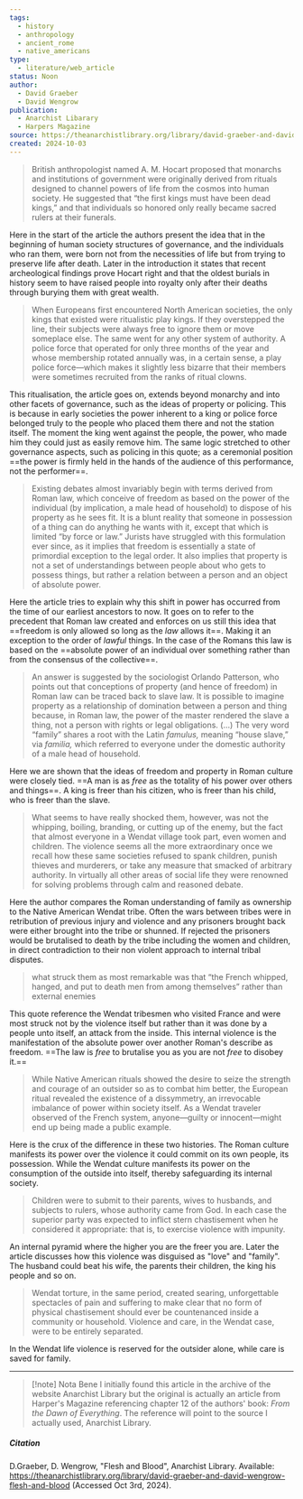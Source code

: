 ```yaml
---
tags:
  - history
  - anthropology
  - ancient_rome
  - native_americans
type:
  - literature/web_article
status: Noon
author:
  - David Graeber
  - David Wengrow
publication:
  - Anarchist Libarary
  - Harpers Magazine
source: https://theanarchistlibrary.org/library/david-graeber-and-david-wengrow-flesh-and-blood
created: 2024-10-03
---
```


> British anthropologist named A. M. Hocart proposed that monarchs and institutions of government were originally derived from rituals designed to channel powers of life from the cosmos into human society. He suggested that “the first kings must have been dead kings,” and that individuals so honored only really became sacred rulers at their funerals.

Here in the start of the article the authors present the idea that in the beginning of human society structures of governance, and the individuals who ran them, were born not from the necessities of life but from trying to preserve life after death. Later in the introduction it states that recent archeological findings prove Hocart right and that the oldest burials in history seem to have raised people into royalty only after their deaths through burying them with great wealth.

> When Europeans first encountered North American societies, the only kings that existed were ritualistic play kings. If they overstepped the line, their subjects were always free to ignore them or move someplace else. The same went for any other system of authority. A police force that operated for only three months of the year and whose membership rotated annually was, in a certain sense, a play police force—which makes it slightly less bizarre that their members were sometimes recruited from the ranks of ritual clowns.

This ritualisation, the article goes on, extends beyond monarchy and into other facets of governance, such as the ideas of property or policing. This is because in early societies the power inherent to a king or police force belonged truly to the people who placed them there and not the station itself. The moment the king went against the people, the power, who made him they could just as easily remove him. The same logic stretched to other governance aspects, such as policing in this quote; as a ceremonial position ==the power is firmly held in the hands of the audience of this performance, not the performer==.

> Existing debates almost invariably begin with terms derived from Roman law, which conceive of freedom as based on the power of the individual (by implication, a male head of household) to dispose of his property as he sees fit. It is a blunt reality that someone in possession of a thing can do anything he wants with it, except that which is limited “by force or law.” Jurists have struggled with this formulation ever since, as it implies that freedom is essentially a state of primordial exception to the legal order. It also implies that property is not a set of understandings between people about who gets to possess things, but rather a relation between a person and an object of absolute power.

Here the article tries to explain why this shift in power has occurred from the time of our earliest ancestors to now. It goes on to refer to the precedent that Roman law created and enforces on us still this idea that ==freedom is only allowed so long as the *law* allows it==. Making it an exception to the order of *lawful* things. In the case of the Romans this law is based on the ==absolute power of an individual over something rather than from the consensus of the collective==.

> An answer is suggested by the sociologist Orlando Patterson, who points out that conceptions of property (and hence of freedom) in Roman law can be traced back to slave law. It is possible to imagine property as a relationship of domination between a person and thing because, in Roman law, the power of the master rendered the slave a thing, not a person with rights or legal obligations. (...) The very word “family” shares a root with the Latin _famulus,_ meaning “house slave,” via _familia,_ which referred to everyone under the domestic authority of a male head of household.

Here we are shown that the ideas of freedom and property in Roman culture were closely tied. ==A man is as *free* as the totality of his power over others and things==. A king is freer than his citizen, who is freer than his child, who is freer than the slave.

> What seems to have really shocked them, however, was not the whipping, boiling, branding, or cutting up of the enemy, but the fact that almost everyone in a Wendat village took part, even women and children. The violence seems all the more extraordinary once we recall how these same societies refused to spank children, punish thieves and murderers, or take any measure that smacked of arbitrary authority. In virtually all other areas of social life they were renowned for solving problems through calm and reasoned debate.

Here the author compares the Roman understanding of family as ownership to the Native American Wendat tribe. Often the wars between tribes were in retribution of previous injury and violence and any prisoners brought back were either brought into the tribe or shunned. If rejected the prisoners would be brutalised to death by the tribe including the women and children, in direct contradiction to their non violent approach to internal tribal disputes.

> what struck them as most remarkable was that “the French whipped, hanged, and put to death men from among themselves” rather than external enemies

This quote reference the Wendat tribesmen who visited France and were most struck not by the violence itself but rather than it was done by a people unto itself, an attack from the inside. This internal violence is the manifestation of the absolute power over another Roman's describe as freedom. ==The law is *free* to brutalise you as you are not *free* to disobey it.==

> While Native American rituals showed the desire to seize the strength and courage of an outsider so as to combat him better, the European ritual revealed the existence of a dissymmetry, an irrevocable imbalance of power within society itself. As a Wendat traveler observed of the French system, anyone—guilty or innocent—might end up being made a public example.

Here is the crux of the difference in these two histories. The Roman culture manifests its power over the violence it could commit on its own people, its possession. While the Wendat culture manifests its power on the consumption of the outside into itself, thereby safeguarding its internal society.

> Children were to submit to their parents, wives to husbands, and subjects to rulers, whose authority came from God. In each case the superior party was expected to inflict stern chastisement when he considered it appropriate: that is, to exercise violence with impunity.

An internal pyramid where the higher you are the freer you are. Later the article discusses how this violence was disguised as "love" and "family". The husband could beat his wife, the parents their children, the king his people and so on.

> Wendat torture, in the same period, created searing, unforgettable spectacles of pain and suffering to make clear that no form of physical chastisement should ever be countenanced inside a community or household. Violence and care, in the Wendat case, were to be entirely separated.

In the Wendat life violence is reserved for the outsider alone, while care is saved for family.

---

> [!note] Nota Bene
> I initially found this article in the archive of the website Anarchist Library but the original is actually an article from Harper's Magazine referencing chapter 12 of the authors' book: *From the Dawn of Everything*. The reference will point to the source I actually used, Anarchist Library.

##### Citation

D.Graeber, D. Wengrow, "Flesh and Blood", Anarchist Library.
Available: https://theanarchistlibrary.org/library/david-graeber-and-david-wengrow-flesh-and-blood (Accessed Oct 3rd, 2024).